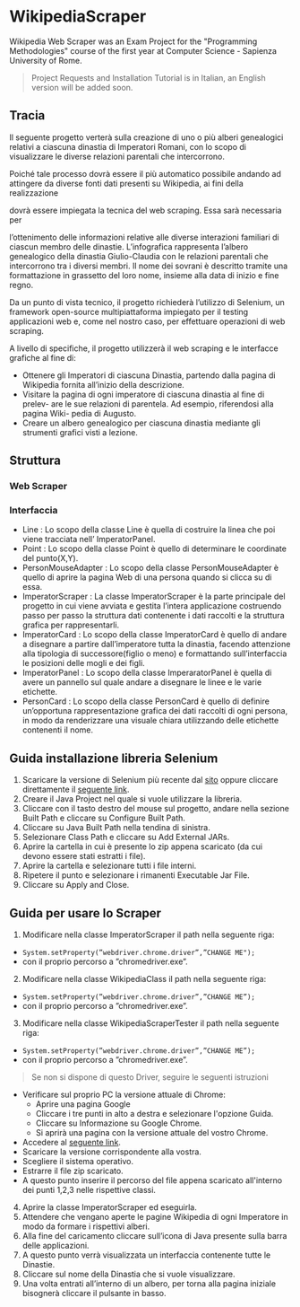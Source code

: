 # WikipediaScraper

Wikipedia Web Scraper was an Exam Project for the "Programming Methodologies" course of the first 
year at Computer Science - Sapienza University of Rome.

> Project Requests and Installation Tutorial is in Italian, an English version will be added soon.

## Tracia

Il seguente progetto verterà sulla creazione di uno o più alberi genealogici relativi a ciascuna dinastia di Imperatori Romani, con lo scopo di visualizzare le diverse relazioni parentali che intercorrono.

Poiché tale processo dovrà essere il più automatico possibile andando ad attingere da diverse fonti dati presenti su Wikipedia, ai fini della realizzazione

dovrà essere impiegata la tecnica del web scraping. Essa sarà necessaria per

l’ottenimento delle informazioni relative alle diverse interazioni familiari di ciascun membro delle dinastie. L’infografica rappresenta l’albero genealogico della dinastia Giulio-Claudia con le relazioni parentali che intercorrono tra i diversi membri. Il nome dei sovrani è descritto tramite una formattazione in grassetto del loro nome, insieme alla data di inizio e fine regno.

Da un punto di vista tecnico, il progetto richiederà l’utilizzo di Selenium, un framework open-source multipiattaforma impiegato per il testing applicazioni web e, come nel nostro caso, per effettuare operazioni di web scraping.

A livello di specifiche, il progetto utilizzerà il web scraping e le interfacce grafiche
al fine di:
- Ottenere gli Imperatori di ciascuna Dinastia, partendo dalla pagina di
Wikipedia fornita all’inizio della descrizione.
- Visitare la pagina di ogni imperatore di ciascuna dinastia al fine di prelev-
are le sue relazioni di parentela. Ad esempio, riferendosi alla pagina Wiki-
pedia di Augusto.
- Creare un albero genealogico per ciascuna dinastia mediante gli strumenti
grafici visti a lezione.

## Struttura
### Web Scraper

### Interfaccia
- Line : Lo scopo della classe Line è quella di costruire la linea che poi viene tracciata nell’
ImperatorPanel.
- Point : Lo scopo della classe Point è quello di determinare le coordinate del punto(X,Y).
- PersonMouseAdapter : Lo scopo della classe PersonMouseAdapter è quello di aprire la pagina Web di una persona quando si clicca su di essa.
- ImperatorScraper : La classe ImperatorScraper è la parte principale del progetto in cui viene avviata e gestita l’intera applicazione costruendo passo per passo la struttura dati contenente
i dati raccolti e la struttura grafica per rappresentarli.
- ImperatorCard : Lo scopo della classe ImperatorCard è quello di andare a disegnare a partire
dall’imperatore tutta la dinastia, facendo attenzione alla tipologia di successore(figlio
o meno) e formattando sull’interfaccia le posizioni delle mogli e dei figli.
- ImperatorPanel : Lo scopo della classe ImperaratorPanel è quella di avere un pannello sul quale
andare a disegnare le linee e le varie etichette.
- PersonCard : Lo scopo della classe PersonCard è quello di definire un’opportuna rappresentazione
grafica dei dati raccolti di ogni persona, in modo da renderizzare una visuale chiara
utilizzando delle etichette contenenti il nome.

## Guida installazione libreria Selenium

1. Scaricare la versione di Selenium più recente dal [sito](https://www.selenium.dev/downloads/) 
oppure cliccare direttamente il [seguente link](https://www.google.com/url?sa=D&q=https://selenium-release.storage.googleapis.com/3.141/selenium-java-3.141.59.zip&ust=1667419800000000&usg=AOvVaw0Kwa9J7MYcbiUUwBjM9eJ9&hl=it).
2. Creare il Java Project nel quale si vuole utilizzare la libreria.
3. Cliccare con il tasto destro del mouse sul progetto, andare nella sezione Built Path e cliccare su Configure Built Path.
4. Cliccare su Java Built Path nella tendina di sinistra.
5. Selezionare Class Path e cliccare su Add External JARs.
6. Aprire la cartella in cui è presente lo zip appena scaricato (da cui devono essere stati estratti i file).
7. Aprire la cartella e selezionare tutti i file interni.
8. Ripetere il punto e selezionare i rimanenti Executable Jar File.
9. Cliccare su Apply and Close.
## Guida per usare lo Scraper

1. Modificare nella classe ImperatorScraper il path nella seguente riga:
  - ```System.setProperty(”webdriver.chrome.driver”,”CHANGE ME");```
  - con il proprio percorso a ”chromedriver.exe”.
2. Modificare nella classe WikipediaClass il path nella seguente riga:
  - ```System.setProperty(”webdriver.chrome.driver”,”CHANGE ME”);```
  - con il proprio percorso a ”chromedriver.exe”.
3. Modificare nella classe WikipediaScraperTester il path nella seguente riga:
  - ```System.setProperty(”webdriver.chrome.driver”,”CHANGE ME”);```
  - con il proprio percorso a ”chromedriver.exe”.
> Se non si dispone di questo Driver, seguire le seguenti istruzioni
  - Verificare sul proprio PC la versione attuale di Chrome:
    - Aprire una pagina Google
    - Cliccare i tre punti in alto a destra e selezionare l'opzione Guida.
    - Cliccare su Informazione su Google Chrome.
    - Si aprirà una pagina con la versione attuale del vostro Chrome.
  - Accedere al [seguente link](https://chromedriver.chromium.org/downloads).
  - Scaricare la versione corrispondente alla vostra.
  - Scegliere il sistema operativo.
  - Estrarre il file zip scaricato.
  - A questo punto inserire il percorso del file appena scaricato all'interno dei punti 1,2,3 nelle rispettive classi.
4. Aprire la classe ImperatorScraper ed eseguirla.
5. Attendere che vengano aperte le pagine Wikipedia di ogni Imperatore in modo da formare i rispettivi alberi.
6. Alla fine del caricamento cliccare sull’icona di Java presente sulla barra delle applicazioni.
7. A questo punto verrà visualizzata un interfaccia contenente tutte le Dinastie.
8. Cliccare sul nome della Dinastia che si vuole visualizzare.
9. Una volta entrati all’interno di un albero, per torna alla pagina iniziale bisognerà cliccare il pulsante in basso.
